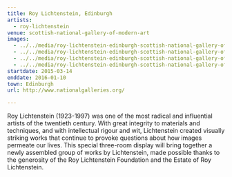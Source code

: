 ```yaml
---
title: Roy Lichtenstein, Edinburgh
artists:
  - roy-lichtenstein
venue: scottish-national-gallery-of-modern-art
images:
  - ../../media/roy-lichtenstein-edinburgh-scottish-national-gallery-of-modern-art-2015-03-14-0.webp
  - ../../media/roy-lichtenstein-edinburgh-scottish-national-gallery-of-modern-art-2015-03-14-1.webp
  - ../../media/roy-lichtenstein-edinburgh-scottish-national-gallery-of-modern-art-2015-03-14-2.webp
  - ../../media/roy-lichtenstein-edinburgh-scottish-national-gallery-of-modern-art-2015-03-14-3.webp
startdate: 2015-03-14
enddate: 2016-01-10
town: Edinburgh
url: http://www.nationalgalleries.org/

---
```


Roy Lichtenstein (1923-1997) was one of the most radical and influential artists of the twentieth century. With great integrity to materials and techniques, and with intellectual rigour and wit, Lichtenstein created visually striking works that continue to provoke questions about how images permeate our lives. This special three-room display will bring together a newly assembled group of works by Lichtenstein, made possible thanks to the generosity of the Roy Lichtenstein Foundation and the Estate of Roy Lichtenstein.